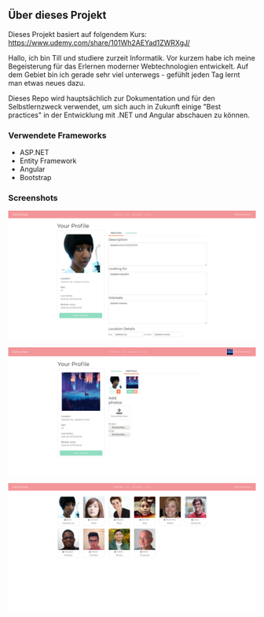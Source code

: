 ## Über dieses Projekt
Dieses Projekt basiert auf folgendem Kurs: https://www.udemy.com/share/101Wh2AEYad1ZWRXgJ/

Hallo, ich bin Till und studiere zurzeit Informatik. Vor kurzem habe ich meine Begeisterung
für das Erlernen moderner Webtechnologien entwickelt. Auf dem Gebiet bin ich gerade sehr viel
unterwegs - gefühlt jeden Tag lernt man etwas neues dazu.

Dieses Repo wird hauptsächlich zur Dokumentation und für den Selbstlernzweck verwendet,
um sich auch in Zukunft einige "Best practices" in der Entwicklung
mit .NET und Angular abschauen zu können.


### Verwendete Frameworks

- ASP.NET
- Entity Framework
- Angular
- Bootstrap

### Screenshots

![Profil bearbeiten](/screenshots/datingapp_v10_1.png?raw=true "Profil bearbeiten")

![Fotos hochladen](/screenshots/datingapp_v11.png?raw=true "Fotos hochladen")

![Nutzerübersicht](/screenshots/datingapp_v10_2.png?raw=true "Nutzerübersicht")
